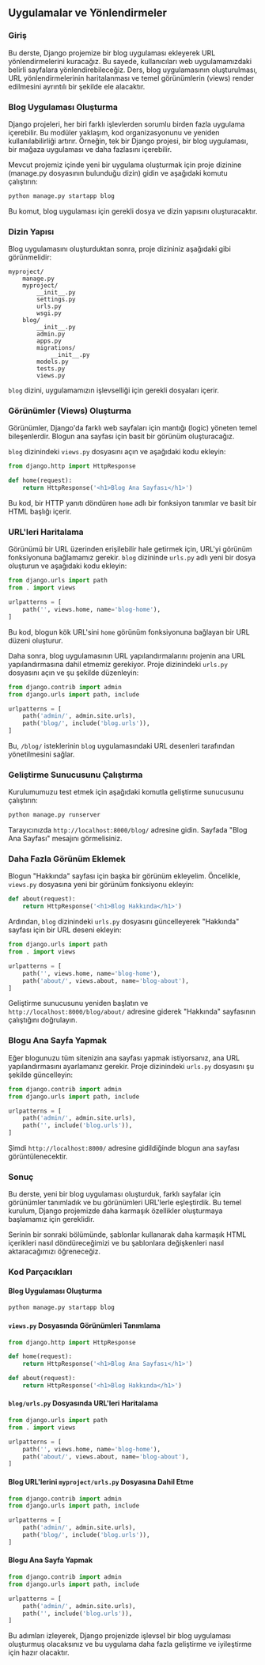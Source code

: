 ## Uygulamalar ve Yönlendirmeler

### Giriş

Bu derste, Django projemize bir blog uygulaması ekleyerek URL yönlendirmelerini kuracağız. Bu sayede, kullanıcıları web uygulamamızdaki belirli sayfalara yönlendirebileceğiz. Ders, blog uygulamasının oluşturulması, URL yönlendirmelerinin haritalanması ve temel görünümlerin (views) render edilmesini ayrıntılı bir şekilde ele alacaktır.

### Blog Uygulaması Oluşturma

Django projeleri, her biri farklı işlevlerden sorumlu birden fazla uygulama içerebilir. Bu modüler yaklaşım, kod organizasyonunu ve yeniden kullanılabilirliği artırır. Örneğin, tek bir Django projesi, bir blog uygulaması, bir mağaza uygulaması ve daha fazlasını içerebilir.

Mevcut projemiz içinde yeni bir uygulama oluşturmak için proje dizinine (manage.py dosyasının bulunduğu dizin) gidin ve aşağıdaki komutu çalıştırın:

```bash
python manage.py startapp blog
```

Bu komut, blog uygulaması için gerekli dosya ve dizin yapısını oluşturacaktır.

### Dizin Yapısı

Blog uygulamasını oluşturduktan sonra, proje dizininiz aşağıdaki gibi görünmelidir:

```
myproject/
    manage.py
    myproject/
        __init__.py
        settings.py
        urls.py
        wsgi.py
    blog/
        __init__.py
        admin.py
        apps.py
        migrations/
            __init__.py
        models.py
        tests.py
        views.py
```

`blog` dizini, uygulamamızın işlevselliği için gerekli dosyaları içerir.

### Görünümler (Views) Oluşturma

Görünümler, Django'da farklı web sayfaları için mantığı (logic) yöneten temel bileşenlerdir. Blogun ana sayfası için basit bir görünüm oluşturacağız.

`blog` dizinindeki `views.py` dosyasını açın ve aşağıdaki kodu ekleyin:

```python
from django.http import HttpResponse

def home(request):
    return HttpResponse('<h1>Blog Ana Sayfası</h1>')
```

Bu kod, bir HTTP yanıtı döndüren `home` adlı bir fonksiyon tanımlar ve basit bir HTML başlığı içerir.

### URL'leri Haritalama

Görünümü bir URL üzerinden erişilebilir hale getirmek için, URL'yi görünüm fonksiyonuna bağlamamız gerekir. `blog` dizininde `urls.py` adlı yeni bir dosya oluşturun ve aşağıdaki kodu ekleyin:

```python
from django.urls import path
from . import views

urlpatterns = [
    path('', views.home, name='blog-home'),
]
```

Bu kod, blogun kök URL'sini `home` görünüm fonksiyonuna bağlayan bir URL düzeni oluşturur.

Daha sonra, blog uygulamasının URL yapılandırmalarını projenin ana URL yapılandırmasına dahil etmemiz gerekiyor. Proje dizinindeki `urls.py` dosyasını açın ve şu şekilde düzenleyin:

```python
from django.contrib import admin
from django.urls import path, include

urlpatterns = [
    path('admin/', admin.site.urls),
    path('blog/', include('blog.urls')),
]
```

Bu, `/blog/` isteklerinin `blog` uygulamasındaki URL desenleri tarafından yönetilmesini sağlar.

### Geliştirme Sunucusunu Çalıştırma

Kurulumumuzu test etmek için aşağıdaki komutla geliştirme sunucusunu çalıştırın:

```bash
python manage.py runserver
```

Tarayıcınızda `http://localhost:8000/blog/` adresine gidin. Sayfada "Blog Ana Sayfası" mesajını görmelisiniz.

### Daha Fazla Görünüm Eklemek

Blogun "Hakkında" sayfası için başka bir görünüm ekleyelim. Öncelikle, `views.py` dosyasına yeni bir görünüm fonksiyonu ekleyin:

```python
def about(request):
    return HttpResponse('<h1>Blog Hakkında</h1>')
```

Ardından, `blog` dizinindeki `urls.py` dosyasını güncelleyerek "Hakkında" sayfası için bir URL deseni ekleyin:

```python
from django.urls import path
from . import views

urlpatterns = [
    path('', views.home, name='blog-home'),
    path('about/', views.about, name='blog-about'),
]
```

Geliştirme sunucusunu yeniden başlatın ve `http://localhost:8000/blog/about/` adresine giderek "Hakkında" sayfasının çalıştığını doğrulayın.

### Blogu Ana Sayfa Yapmak

Eğer blogunuzu tüm sitenizin ana sayfası yapmak istiyorsanız, ana URL yapılandırmasını ayarlamanız gerekir. Proje dizinindeki `urls.py` dosyasını şu şekilde güncelleyin:

```python
from django.contrib import admin
from django.urls import path, include

urlpatterns = [
    path('admin/', admin.site.urls),
    path('', include('blog.urls')),
]
```

Şimdi `http://localhost:8000/` adresine gidildiğinde blogun ana sayfası görüntülenecektir.

### Sonuç

Bu derste, yeni bir blog uygulaması oluşturduk, farklı sayfalar için görünümler tanımladık ve bu görünümleri URL'lerle eşleştirdik. Bu temel kurulum, Django projemizde daha karmaşık özellikler oluşturmaya başlamamız için gereklidir.

Serinin bir sonraki bölümünde, şablonlar kullanarak daha karmaşık HTML içerikleri nasıl döndüreceğimizi ve bu şablonlara değişkenleri nasıl aktaracağımızı öğreneceğiz.

### Kod Parçacıkları

#### Blog Uygulaması Oluşturma

```bash
python manage.py startapp blog
```

#### `views.py` Dosyasında Görünümleri Tanımlama

```python
from django.http import HttpResponse

def home(request):
    return HttpResponse('<h1>Blog Ana Sayfası</h1>')

def about(request):
    return HttpResponse('<h1>Blog Hakkında</h1>')
```

#### `blog/urls.py` Dosyasında URL'leri Haritalama

```python
from django.urls import path
from . import views

urlpatterns = [
    path('', views.home, name='blog-home'),
    path('about/', views.about, name='blog-about'),
]
```

#### Blog URL'lerini `myproject/urls.py` Dosyasına Dahil Etme

```python
from django.contrib import admin
from django.urls import path, include

urlpatterns = [
    path('admin/', admin.site.urls),
    path('blog/', include('blog.urls')),
]
```

#### Blogu Ana Sayfa Yapmak

```python
from django.contrib import admin
from django.urls import path, include

urlpatterns = [
    path('admin/', admin.site.urls),
    path('', include('blog.urls')),
]
```

Bu adımları izleyerek, Django projenizde işlevsel bir blog uygulaması oluşturmuş olacaksınız ve bu uygulama daha fazla geliştirme ve iyileştirme için hazır olacaktır.